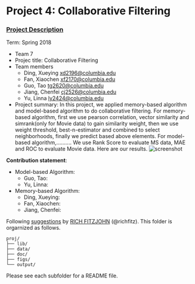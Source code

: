 # Project 4: Collaborative Filtering

### [Project Description](doc/project4_desc.md)

Term: Spring 2018

+ Team 7
+ Projec title: Collaborative Filtering
+ Team members
	+ Ding, Xueying xd2196@columbia.edu
	+ Fan, Xiaochen xf2170@columbia.edu
	+ Guo, Tao tg2620@columbia.edu
	+ Jiang, Chenfei cj2526@columbia.edu
	+ Yu, Linna ly2424@columbia.edu
+ Project summary: In this project, we applied memory-based algorithm and model-based algorithm to do collaborative filtering. For memory-based algorithm, first we use pearson correlation, vector similarity and simrank(only for Movie data) to gain similarity weight, then we use weight threshold, best-n-estimator and combined to select neighborhoods, finally we predict based above elements. For model-based algorithm,..........
We use Rank Score to evaluate MS data, MAE and ROC to evaluate Movie data. Here are our results.
![screenshot](figs/)

	
**Contribution statement**: 
+ Model-based Algorithm:
     + Guo, Tao:
     + Yu, Linna:
+ Memory-based Algorithm:
     + Ding, Xueying:
     + Fan, Xiaochen:
     + Jiang, Chenfei:

Following [suggestions](http://nicercode.github.io/blog/2013-04-05-projects/) by [RICH FITZJOHN](http://nicercode.github.io/about/#Team) (@richfitz). This folder is orgarnized as follows.

```
proj/
├── lib/
├── data/
├── doc/
├── figs/
└── output/
```

Please see each subfolder for a README file.
